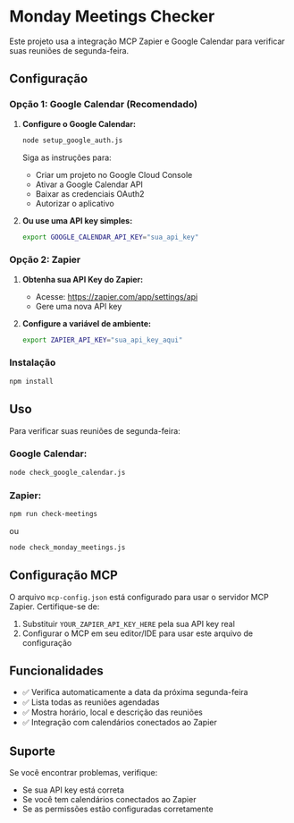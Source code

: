 # Monday Meetings Checker

Este projeto usa a integração MCP Zapier e Google Calendar para verificar suas reuniões de segunda-feira.

## Configuração

### Opção 1: Google Calendar (Recomendado)

1. **Configure o Google Calendar:**
   ```bash
   node setup_google_auth.js
   ```
   
   Siga as instruções para:
   - Criar um projeto no Google Cloud Console
   - Ativar a Google Calendar API
   - Baixar as credenciais OAuth2
   - Autorizar o aplicativo

2. **Ou use uma API key simples:**
   ```bash
   export GOOGLE_CALENDAR_API_KEY="sua_api_key"
   ```

### Opção 2: Zapier

1. **Obtenha sua API Key do Zapier:**
   - Acesse: https://zapier.com/app/settings/api
   - Gere uma nova API key

2. **Configure a variável de ambiente:**
   ```bash
   export ZAPIER_API_KEY="sua_api_key_aqui"
   ```

### Instalação

```bash
npm install
```

## Uso

Para verificar suas reuniões de segunda-feira:

### Google Calendar:
```bash
node check_google_calendar.js
```

### Zapier:
```bash
npm run check-meetings
```

ou

```bash
node check_monday_meetings.js
```

## Configuração MCP

O arquivo `mcp-config.json` está configurado para usar o servidor MCP Zapier. Certifique-se de:

1. Substituir `YOUR_ZAPIER_API_KEY_HERE` pela sua API key real
2. Configurar o MCP em seu editor/IDE para usar este arquivo de configuração

## Funcionalidades

- ✅ Verifica automaticamente a data da próxima segunda-feira
- ✅ Lista todas as reuniões agendadas
- ✅ Mostra horário, local e descrição das reuniões
- ✅ Integração com calendários conectados ao Zapier

## Suporte

Se você encontrar problemas, verifique:
- Se sua API key está correta
- Se você tem calendários conectados ao Zapier
- Se as permissões estão configuradas corretamente